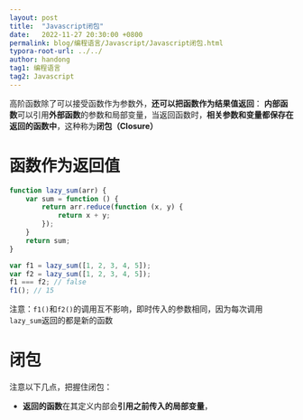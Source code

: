 ```yaml
---
layout: post
title:  "Javascript闭包"
date:   2022-11-27 20:30:00 +0800
permalink: blog/编程语言/Javascript/Javascript闭包.html
typora-root-url: ../../
author: handong
tag1: 编程语言
tag2: Javascript
---
```




高阶函数除了可以接受函数作为参数外，**还可以把函数作为结果值返回**：
**内部函数**可以引用**外部函数**的参数和局部变量，当返回函数时，**相关参数和变量都保存在返回的函数中**，这种称为**闭包（Closure）**


# 函数作为返回值
```javascript
function lazy_sum(arr) {
    var sum = function () {
        return arr.reduce(function (x, y) {
            return x + y;
        });
    }
    return sum;
}

var f1 = lazy_sum([1, 2, 3, 4, 5]);
var f2 = lazy_sum([1, 2, 3, 4, 5]);
f1 === f2; // false
f1(); // 15
```
注意：`f1()`和`f2()`的调用互不影响，即时传入的参数相同，因为每次调用`lazy_sum`返回的都是新的函数

# 闭包
注意以下几点，把握住闭包：
+ **返回的函数**在其定义内部会**引用之前传入的局部变量**，
